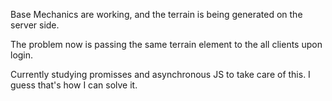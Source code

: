 Base Mechanics are working, and the terrain is being generated on the server side.

The problem now is passing the same terrain element to the all clients upon login.

Currently studying promisses and asynchronous JS to take care of this. I guess that's how I can solve it.
